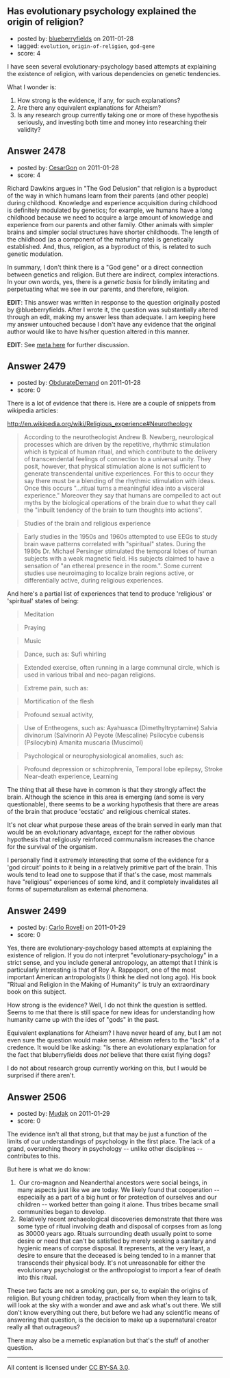 ## Has evolutionary psychology explained the origin of religion?

- posted by: [blueberryfields](https://stackexchange.com/users/-1/240-blueberryfields) on 2011-01-28
- tagged: `evolution`, `origin-of-religion`, `god-gene`
- score: 4

I have seen several evolutionary-psychology based attempts at explaining the existence of religion, with various dependencies on genetic tendencies. 

What I wonder is:

1. How strong is the evidence, if any, for such explanations?
2. Are there any equivalent explanations for Atheism?
3. Is any research group currently taking one or more of these hypothesis seriously, and investing both time and money into researching their validity?


## Answer 2478

- posted by: [CesarGon](https://stackexchange.com/users/-1/80-cesargon) on 2011-01-28
- score: 4

Richard Dawkins argues in "The God Delusion" that religion is a byproduct of the way in which humans learn from their parents (and other people) during childhood. Knowledge and experience acquisition during childhood is definitely modulated by genetics; for example, we humans have a long childhood because we need to acquire a large amount of knowledge and experience from our parents and other family. Other animals with simpler brains and simpler social structures have shorter childhoods. The length of the childhood (as a component of the maturing rate) is genetically established. And, thus, religion, as a byproduct of this, is related to such genetic modulation.

In summary, I don't think there is a "God gene" or a direct connection between genetics and religion. But there are indirect, complex interactions. In your own words, yes, there is a *genetic basis* for blindly imitating and perpetuating what we see in our parents, and therefore, religion.

**EDIT**: This answer was written in response to the question originally posted by @blueberryfields. After I wrote it, the question was substantially altered through an edit, making my answer less than adequate. I am keeping here my answer untouched because I don't have any evidence that the original author would like to have his/her question altered in this manner.

**EDIT**: See <a href="http://meta.atheism.stackexchange.com/questions/304/when-is-question-editing-inadequate">meta here</a> for further discussion.


## Answer 2479

- posted by: [ObdurateDemand](https://stackexchange.com/users/-1/524-obduratedemand) on 2011-01-28
- score: 0

There is a lot of evidence that there is.  Here are a couple of snippets from wikipedia articles:

http://en.wikipedia.org/wiki/Religious_experience#Neurotheology
>According to the neurotheologist Andrew B. Newberg, neurological processes which are driven by the repetitive, rhythmic stimulation which is typical of human ritual, and which contribute to the delivery of transcendental feelings of connection to a universal unity. They posit, however, that physical stimulation alone is not sufficient to generate transcendental unitive experiences. For this to occur they say there must be a blending of the rhythmic stimulation with ideas. Once this occurs "…ritual turns a meaningful idea into a visceral experience." Moreover they say that humans are compelled to act out myths by the biological operations of the brain due to what they call the "inbuilt tendency of the brain to turn thoughts into actions".


> Studies of the brain and religious experience

> Early studies in the 1950s and 1960s attempted to use EEGs to study brain wave patterns correlated with "spiritual" states. During the 1980s Dr. Michael Persinger stimulated the temporal lobes of human subjects with a weak magnetic field. His subjects claimed to have a sensation of "an ethereal presence in the room.". Some current studies use neuroimaging to localize brain regions active, or differentially active, during religious experiences.

And here's a partial list of experiences that tend to produce 'religious' or 'spiritual' states of being:

> Meditation

> Praying

> Music

> Dance, such as: Sufi whirling

> Extended exercise, often running in a large communal circle, which is used in various tribal and neo-pagan religions.

> Extreme pain, such as:

> Mortification of the flesh

> Profound sexual activity,

> Use of Entheogens, such as: Ayahuasca (Dimethyltryptamine) Salvia divinorum (Salvinorin A) Peyote (Mescaline) Psilocybe cubensis (Psilocybin) Amanita muscaria (Muscimol)

> Psychological or neurophysiological anomalies, such as:

> Profound depression or schizophrenia, Temporal lobe epilepsy, Stroke
Near-death experience, Learning

The thing that all these have in common is that they strongly affect the brain.  Although the science in this area is emerging (and some is very questionable), there seems to be a working hypothesis that there are areas of the brain that produce 'ecstatic' and religious chemical states.

It's not clear what purpose these areas of the brain served in early man that would be an evolutionary advantage, except for the rather obvious hypothesis that religiously reinforced communalism increases the chance for the survival of the organism.

I personally find it extremely interesting that some of the evidence for a 'god circuit' points to it being in a relatively primitive part of the brain.  This wouls tend to lead one to suppose that if that's the case, most mammals have "religious" experiences of some kind, and it completely invalidates all forms of supernaturalism as external phenomena.


## Answer 2499

- posted by: [Carlo Rovelli](https://stackexchange.com/users/-1/961-carlo-rovelli) on 2011-01-29
- score: 0

Yes, there are evolutionary-psychology based attempts at explaining the existence of religion. If you do not interpret "evolutionary-psychology" in a strict sense, and you include general antropology, an attempt that I think is particularly interesting is that of Roy A. Rappaport, one of the most important American antropologists (I think he died not long ago). His book "Ritual and Religion in the Making of Humanity" is truly an extraordinary book on this subject.

How strong is the evidence? Well, I do not think the question is settled. Seems to me that there is still space for new ideas for understanding how humanity came up with the ides of "gods" in the past. 

Equivalent explanations for Atheism? I have never heard of any, but I am not even sure the question would make sense. Atheism refers to the "lack" of a credence. It would be like asking: "Is there an evolutionary explanation for the fact that bluberryfields does *not* believe that there exist flying dogs?

I do not about research group currently working on this, but I would be surprised if there aren't. 


## Answer 2506

- posted by: [Mudak](https://stackexchange.com/users/-1/205-mudak) on 2011-01-29
- score: 0

The evidence isn't all that strong, but that may be just a function of the limits of our understandings of psychology in the first place. The lack of a grand, overarching theory in psychology -- unlike other disciplines -- contributes to this. 

But here is what we do know:

1.  Our cro-magnon and Neanderthal ancestors were social beings, in many aspects just like we are today. We likely found that cooperation -- especially as a part of a big hunt or for protection of ourselves and our children -- worked better than going it alone. Thus tribes became small communities began to develop. 
2.  Relatively recent archaeological discoveries demonstrate that there was some type of ritual involving death and disposal of corpses from as long as 30000 years ago. Rituals surrounding death usually point to some desire or need that can't be satisfied by merely seeking a sanitary and hygienic means of corpse disposal. It represents, at the very least, a desire to ensure that the deceased is being tended to in a manner that transcends their physical body. It's not unreasonable for either the evolutionary psychologist or the anthropologist to import a fear of death into this ritual. 

These two facts are not a smoking gun, per se, to explain the origins of religion. But young children today, practically from when they learn to talk, will look at the sky with a wonder and awe and ask what's out there. We still don't know everything out there, but before we had any scientific means of answering that question, is the decision to make up a supernatural creator really all that outrageous?  

There may also be a memetic explanation but that's the stuff of another question. 



---

All content is licensed under [CC BY-SA 3.0](https://creativecommons.org/licenses/by-sa/3.0/).
